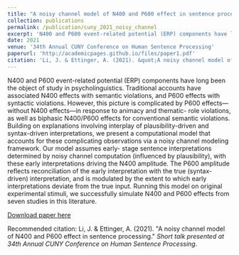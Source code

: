 ```yaml
---
title: "A noisy channel model of N400 and P600 effect in sentence processing"
collection: publications
permalink: /publication/cuny_2021_noisy_channel
excerpt: 'N400 and P600 event-related potential (ERP) components have long been the object of study in psycholinguistics. Traditional accounts have associated N400 effects with semantic violations, and P600 effects with syntactic violations. However, this picture is complicated by P600 effects—without N400 effects—in response to animacy and thematic- role violations, as well as biphasic N400/P600 effects for conventional semantic violations. Building on explanations involving interplay of plausibility-driven and syntax-driven interpretations, we present a computational model that accounts for these complicating observations via a noisy channel modeling framework. Our model assumes early- stage sentence interpretations determined by noisy channel computation (influenced by plausibility), with these early interpretations driving the N400 amplitude. The P600 amplitude reflects reconciliation of the early interpretation with the true (syntax-driven) interpretation, and is modulated by the extent to which early interpretations deviate from the true input. Running this model on original experimental stimuli, we successfully simulate N400 and P600 effects from seven studies in this literature.'
date: 2021
venue: '34th Annual CUNY Conference on Human Sentence Processing'
paperurl: 'http://academicpages.github.io/files/paper1.pdf'
citation: 'Li, J. & Ettinger, A. (2021). &quot;A noisy channel model of N400 and P600 effect in sentence processing.&quot; <i>Short talk presented at 34th Annual CUNY Conference on Human Sentence Processing</i>.'
---
```

N400 and P600 event-related potential (ERP) components have long been the object of study in psycholinguistics. Traditional accounts have associated N400 effects with semantic violations, and P600 effects with syntactic violations. However, this picture is complicated by P600 effects—without N400 effects—in response to animacy and thematic- role violations, as well as biphasic N400/P600 effects for conventional semantic violations. Building on explanations involving interplay of plausibility-driven and syntax-driven interpretations, we present a computational model that accounts for these complicating observations via a noisy channel modeling framework. Our model assumes early- stage sentence interpretations determined by noisy channel computation (influenced by plausibility), with these early interpretations driving the N400 amplitude. The P600 amplitude reflects reconciliation of the early interpretation with the true (syntax-driven) interpretation, and is modulated by the extent to which early interpretations deviate from the true input. Running this model on original experimental stimuli, we successfully simulate N400 and P600 effects from seven studies in this literature.

[Download paper here](http://academicpages.github.io/files/cuny_2021_noisy_channel.pdf)

Recommended citation: Li, J. & Ettinger, A. (2021). &quot;A noisy channel model of N400 and P600 effect in sentence processing.&quot; <i>Short talk presented at 34th Annual CUNY Conference on Human Sentence Processing</i>.

